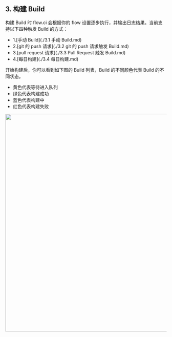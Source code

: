 ## 3. 构建 Build

构建 Build 时 flow.ci 会根据你的 flow 设置逐步执行，并输出日志结果。当前支持以下四种触发 Build 的方式：

- 1.[手动 Build](./3.1 手动 Build.md)
- 2.[git 的 push 请求](./3.2 git 的 push 请求触发 Build.md)
- 3.[pull request 请求](./3.3 Pull Request 触发 Build.md)
- 4.[每日构建](./3.4 每日构建.md)

开始构建后，你可以看到如下图的 Build 列表，Build 的不同颜色代表 Build 的不同状态。

- 黄色代表等待进入队列
- 绿色代表构建成功
- 蓝色代表构建中
- 红色代表构建失败

<img src="https://dn-shimo-image.qbox.me/n2sC3cqDBGceNhhH.png!thumbnail" width=680>






